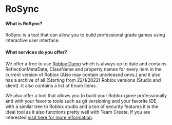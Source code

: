 # **RoSync**

#### What is RoSync?
RoSync is a tool that can allow you to build professional grade games using interactive user interface.

#### What services do you offer?
We offer a free to use [Roblox Dump](https://github.com/rosyncrbx/roblox) which is always up to date and contains ReflectionMetaData, ClassName and property names for every item in the current version of Roblox (Also may contain unreleased ones.) and it also has a archive of all (Starting from 22/1/2022) Roblox versions (Studio and client). It also contains a list of Enum items.

We also offer a tool that allows you to build your Roblox game professionally and with your favorite tools such as git versioning and your favorite IDE, with a similar tree to Roblox studio and a ton of security features it is the ideal tool as it also functions pretty well with Team Create. If you are interested [visit here for more information](https://rosyncrbx.github.io).

